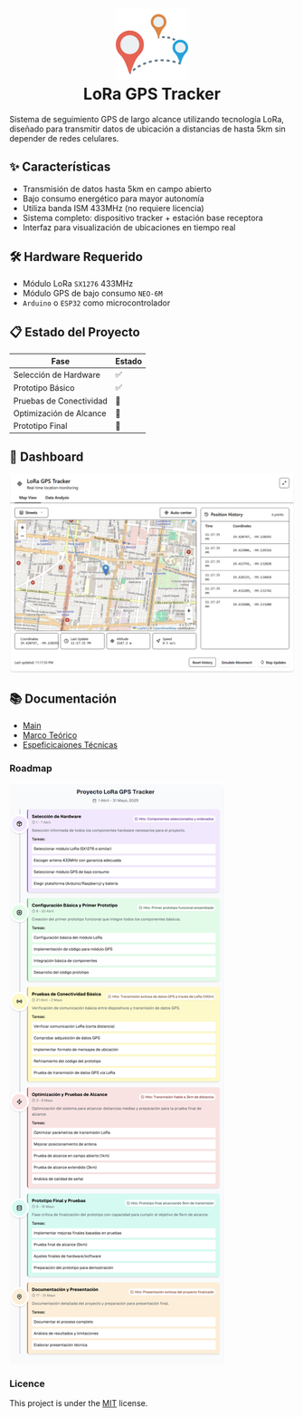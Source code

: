 # <div align="center">
<h1 align="center">
  <img src="https://raw.githubusercontent.com/Yrrrrrf/lora-tracker/main/resources/img/map.png" alt="LoRa Tracker Logo" width="128" height="128">
  <div align="center">LoRa GPS Tracker</div>
</h1>

Sistema de seguimiento GPS de largo alcance utilizando tecnología LoRa, diseñado para transmitir datos de ubicación a distancias de hasta 5km sin depender de redes celulares.

## ✨ Características

- Transmisión de datos hasta 5km en campo abierto
- Bajo consumo energético para mayor autonomía
- Utiliza banda ISM 433MHz (no requiere licencia)
- Sistema completo: dispositivo tracker + estación base receptora
- Interfaz para visualización de ubicaciones en tiempo real

## 🛠️ Hardware Requerido

- Módulo LoRa `SX1276` 433MHz
- Módulo GPS de bajo consumo `NEO-6M`
- `Arduino` o `ESP32` como microcontrolador

## 📋 Estado del Proyecto

| Fase | Estado |
| - | - |
| Selección de Hardware | ✅ |
| Prototipo Básico | ✅ |
| Pruebas de Conectividad | 🔄 |
| Optimización de Alcance | 📅 |
| Prototipo Final | 📅 |

## 🔌 Dashboard

![Dashboard](./resources/img/dashboard.png)

## 📚 Documentación

- [Main](./lora-tracker.md)
- [Marco Teórico](docs/00-marco-teorico.md)
- [Espeficicaiones Técnicas](docs/01-especificaciones-técnicas.md)

### Roadmap

![Roadmap](./resources/img/road-map.png)

### Licence

This project is under the [MIT](./LICENSE) license.
